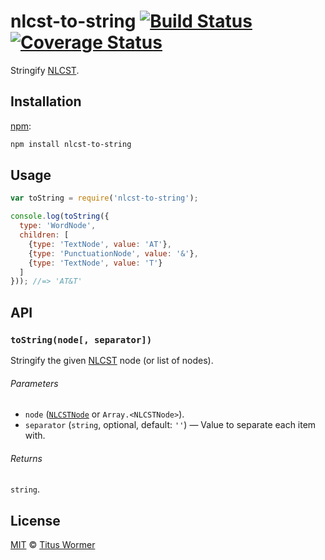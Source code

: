# nlcst-to-string [![Build Status][travis-badge]][travis] [![Coverage Status][codecov-badge]][codecov]

Stringify [NLCST][].

## Installation

[npm][]:

```bash
npm install nlcst-to-string
```

## Usage

```javascript
var toString = require('nlcst-to-string');

console.log(toString({
  type: 'WordNode',
  children: [
    {type: 'TextNode', value: 'AT'},
    {type: 'PunctuationNode', value: '&'},
    {type: 'TextNode', value: 'T'}
  ]
})); //=> 'AT&T'
```

## API

### `toString(node[, separator])`

Stringify the given [NLCST][] node (or list of nodes).

###### Parameters

*   `node` ([`NLCSTNode`][nlcst] or `Array.<NLCSTNode>`).
*   `separator` (`string`, optional, default: `''`)
    — Value to separate each item with.

###### Returns

`string`.

## License

[MIT][license] © [Titus Wormer][author]

<!-- Definitions -->

[travis-badge]: https://img.shields.io/travis/syntax-tree/nlcst-to-string.svg

[travis]: https://travis-ci.org/syntax-tree/nlcst-to-string

[codecov-badge]: https://img.shields.io/codecov/c/github/syntax-tree/nlcst-to-string.svg

[codecov]: https://codecov.io/github/syntax-tree/nlcst-to-string

[npm]: https://docs.npmjs.com/cli/install

[license]: LICENSE

[author]: http://wooorm.com

[nlcst]: https://github.com/syntax-tree/nlcst
